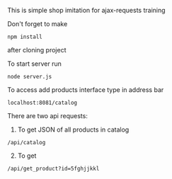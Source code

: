 This is simple shop imitation for ajax-requests training

Don't forget to make 
```
npm install
```
after cloning project


To start server run

```cli
node server.js
```

To access add products interface type in address bar

```
localhost:8081/catalog
```

There are two api requests:

1. To get JSON of all products in catalog

```
/api/catalog
```

2. To get

```
/api/get_product?id=5fghjjkkl
```


